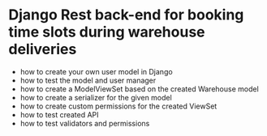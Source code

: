 <h1>Django Rest back-end for booking time slots during warehouse deliveries</h1>

<ul>
  <li>how to create your own user model in Django</li>
  <li>how to test the model and user manager</li>
  <li>how to create a ModelViewSet based on the created Warehouse model</li>
  <li>how to create a serializer for the given model</li>
  <li>how to create custom permissions for the created ViewSet</li>
  <li>how to test created API</li>
  <li>how to test validators and permissions</li>
</ul>
